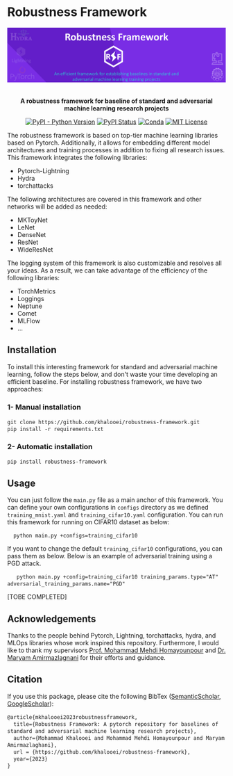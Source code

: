 # Robustness Framework

<div align="center">

<img alt="Robustness Framework" src="https://raw.githubusercontent.com/khalooei/robustness-framework/main/img-robustness-framework.jpg" width="800px" style="max-width: 100%;">

<br/>
<br/>

**A robustness framework for baseline of standard and adversarial machine learning research projects**

[![PyPI - Python Version](https://img.shields.io/pypi/pyversions/robustness-framework)](https://img.shields.io/pypi/pyversions/robustness-framework)
[![PyPI Status](https://badge.fury.io/py/robustness-framework.svg)](https://badge.fury.io/py/robustness-framework)
[![Conda](https://img.shields.io/conda/v/conda-forge/robustness-framework?label=conda&color=success)](https://anaconda.org/conda-forge/robustness-framework)
[![MIT License](https://img.shields.io/badge/License-MIT-green.svg)](https://choosealicense.com/licenses/mit/)  

</div>

The robustness framework is based on top-tier machine learning libraries based on Pytorch. Additionally, it allows for embedding different model architectures and training processes in addition to fixing all research issues.
This framework integrates the following libraries:
 * Pytorch-Lightning
 * Hydra
 * torchattacks

The following architectures are covered in this framework and other networks will be added as needed:
 * MKToyNet
 * LeNet
 * DenseNet
 * ResNet
 * WideResNet

The logging system of this framework is also customizable and resolves all your ideas. As a result, we can take advantage of the efficiency of the following libraries:
 * TorchMetrics 
 * Loggings
 * Neptune
 * Comet
 * MLFlow
 * ...

## Installation
To install this interesting framework for standard and adversarial machine learning, follow the steps below, and don't waste your time developing an efficient baseline.
For installing robustness framework, we have two approaches:

### 1- Manual installation
```
git clone https://github.com/khalooei/robustness-framework.git
pip install -r requirements.txt
```

### 2- Automatic installation
```
pip install robustness-framework
```


## Usage
You can just follow the `main.py` file as a main anchor of this framework. You can define your own configurations in `configs` directory as we defined `training_mnist.yaml` and `training_cifar10.yaml` configuration. 
You can run this framework for running on CIFAR10 dataset as below:
 ```
   python main.py +configs=training_cifar10
 ```
If you want to change the default `training_cifar10` configurations, you can pass them as below. Below is an example of adversarial training using a PGD attack.
```
   python main.py +config=training_cifar10 training_params.type="AT" adversarial_training_params.name="PGD"
```


[TOBE COMPLETED]


## Acknowledgements
Thanks to the people behind Pytorch, Lightning, torchattacks, hydra, and MLOps libraries whose work inspired this repository. Furthermore, I would like to thank my supervisors [Prof. Mohammad Mehdi Homayounpour](https://scholar.google.com/citations?user=1PVbtE4AAAAJ&hl=en) and [Dr. Maryam Amirmazlagnani](https://scholar.google.com/citations?user=gxbTUfEAAAAJ&hl=en) for their efforts and guidance.


## Citation
If you use this package, please cite the following BibTex ([SemanticScholar](https://www.semanticscholar.org/author/Mohammad-Khalooei/35915175), [GoogleScholar](https://scholar.google.com/citations?user=2HFVUn4AAAAJ&hl=en)):
```
@article{mkhalooei2023robustnessframework,
  title={Robustness Framework: A pytorch repository for baselines of standard and adversarial machine learning research projects},
  author={Mohammad Khalooei and Mohammad Mehdi Homayounpour and Maryam Amirmazlaghani},
  url = {https://github.com/khalooei/robustness-framework},
  year={2023}
}
```
